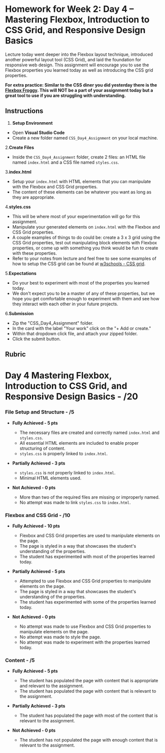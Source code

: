 # Homework for Week 2: Day 4 – Mastering Flexbox, Introduction to CSS Grid, and Responsive Design Basics

Lecture today went deeper into the Flexbox layout technique, introduced another powerful layout tool (CSS Grid), and laid the foundation for responsive web design. This assignment will encourage you to use the Flexbox properties you learned today as well as introducing the CSS grid properties.

**For extra practice: Similar to the CSS diner you did yesterday there is the [Flexbox Froggy](https://flexboxfroggy.com/). This will NOT be a part of your assignment today but a great tool to use if you are struggling with understanding.**

## Instructions

1. **Setup Environment**

- Open **Visual Studio Code**
- Create a new folder named `CSS_Day4_Assignment` on your local machine.

2.**Create Files**

- Inside the `CSS_Day4_Assignment` folder, create 2 files: an HTML file named `index.html` and a CSS file named `styles.css`.

3.**index.html**

- Setup your `index.html` with HTML elements that you can manipulate with the Flexbox and CSS Grid properties.
- The content of these elements can be whatever you want as long as they are appropriate.

4.**styles.css**

- This will be where most of your experimentation will go for this assignment.
- Manipulate your generated elements on `index.html` with the Flexbox and CSS Grid properties.
- A couple examples of things to do could be: create a 3 x 3 grid using the CSS Grid properties, test out manipulating block elements with Flexbox properties, or come up with something you think would be fun to create with these properties.
- Refer to your notes from lecture and feel free to see some examples of how to setup the CSS grid can be found at [w3schools - CSS grid](https://www.w3schools.com/css/css_grid.asp).

5.**Expectations**

- Do your best to experiment with most of the properties you learned today.
- We don't expect you to be a master of any of these properties, but we hope you get comfortable enough to experiment with them and see how they interact with each other in your future projects.

6.**Submission**

- Zip the "CSS_Day4_Assignment" folder.
- In the card with the label "Your work" click on the "+ Add or create."
- Within that dropdown click file, and attach your zipped folder.
- Click the submit button.

## Rubric

# Day 4 Mastering Flexbox, Introduction to CSS Grid, and Responsive Design Basics - /20

### File Setup and Structure - /5

- **Fully Achieved - 5 pts**
  - The necessary files are created and correctly named `index.html` and `styles.css`.
  - All essential HTML elements are included to enable proper structuring of content.
  - `styles.css` is properly linked to `index.html`.

- **Partially Achieved - 3 pts**
  - `styles.css` is not properly linked to `index.html`.
  - Minimal HTML elements used.

- **Not Achieved - 0 pts**
  - More than two of the required files are missing or improperly named.
  - No attempt was made to link `styles.css` to `index.html`.

### Flexbox and CSS Grid - /10

- **Fully Achieved - 10 pts**
  - Flexbox and CSS Grid properties are used to manipulate elements on the page.
  - The page is styled in a way that showcases the student's understanding of the properties.
  - The student has experimented with most of the properties learned today.

- **Partially Achieved - 5 pts**
  - Attempted to use Flexbox and CSS Grid properties to manipulate elements on the page.
  - The page is styled in a way that showcases the student's understanding of the properties.
  - The student has experimented with some of the properties learned today.

- **Not Achieved - 0 pts**
  - No attempt was made to use Flexbox and CSS Grid properties to manipulate elements on the page.
  - No attempt was made to style the page.
  - No attempt was made to experiment with the properties learned today.

### Content - /5

- **Fully Achieved - 5 pts**
  - The student has populated the page with content that is appropriate and relevant to the assignment.
  - The student has populated the page with content that is relevant to the assignment.

- **Partially Achieved - 3 pts**
  - The student has populated the page with most of the content that is relevant to the assignment.

- **Not Achieved - 0 pts**
  - The student has not populated the page with enough content that is relevant to the assignment.
  